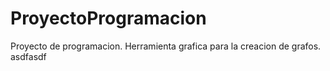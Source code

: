 # ProyectoProgramacion
Proyecto de programacion. Herramienta grafica para la creacion de grafos.
asdfasdf
